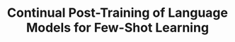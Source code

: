 ---
layout: default
title: 'Continual Post-Training of Language Models for Few-Shot Learning'
authors: Zixuan Ke, Haowei Lin, <strong>Yijia Shao</strong>, Hu Xu, Lei Shu, Bing Liu
publication: Will appear in EMNLP 2022.
year: 2022.5
pdf: ''
code: ''
official_link: ''
---